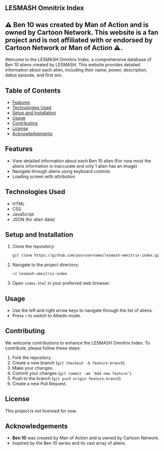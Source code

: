 ## LESMASH Omnitrix Index


## ⚠️ Ben 10 was created by Man of Action and is owned by Cartoon Network. This website is a fan project and is not affiliated with or endorsed by Cartoon Network or Man of Action ⚠️.



Welcome to the LESMASH Omnitrix Index, a comprehensive database of Ben 10 aliens created by LESMASH. This website provides detailed information about each alien, including their name, power, description, debut episode, and first win.

## Table of Contents

- [Features](#features)
- [Technologies Used](#technologies-used)
- [Setup and Installation](#setup-and-installation)
- [Usage](#usage)
- [Contributing](#contributing)
- [License](#license)
- [Acknowledgements](#acknowledgements)

## Features

- View detailed information about each Ben 10 alien (For now most the aliens information is inaccurate and only 1 alien has an image)
- Navigate through aliens using keyboard controls
- Loading screen with attribution

## Technologies Used

- HTML
- CSS
- JavaScript
- JSON (for alien data)

## Setup and Installation

1. Clone the repository:
    ```bash
    git clone https://github.com/yourusername/lesmash-omnitrix-index.git
    ```

2. Navigate to the project directory:
    ```bash
    cd lesmash-omnitrix-index
    ```

3. Open `index.html` in your preferred web browser.

## Usage

- Use the left and right arrow keys to navigate through the list of aliens.
- Press `r` to switch to Albedo mode.

## Contributing

We welcome contributions to enhance the LESMASH Omnitrix Index. To contribute, please follow these steps:

1. Fork the repository.
2. Create a new branch (`git checkout -b feature-branch`).
3. Make your changes.
4. Commit your changes (`git commit -am 'Add new feature'`).
5. Push to the branch (`git push origin feature-branch`).
6. Create a new Pull Request.

## License

This project is not licensed for now.

## Acknowledgements

- **Ben 10** was created by Man of Action and is owned by Cartoon Network.
- Inspired by the Ben 10 series and its vast array of aliens.
